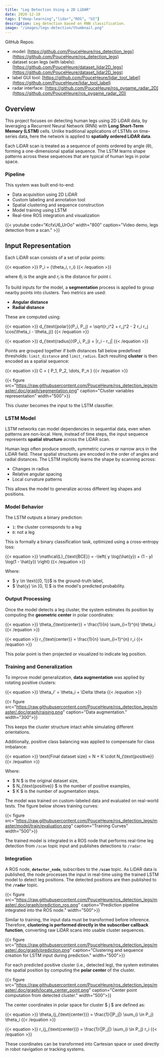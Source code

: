 ```yaml
---
title: "Leg Detection Using a 2D LiDAR"
date: 2020-12-10
tags: ["deep-learning","lidar","ROS", "UI"]
description: Leg detection based on RNN classification.
image: "/images/legs-detection/thumbnail.png"
---
```


GitHub Repos: 
- model: [https://github.com/PouceHeure/ros_detection_legs](https://github.com/PouceHeure/ros_detection_legs)
- dataset scan legs (with labels): [https://github.com/PouceHeure/dataset_lidar2D_legs](https://github.com/PouceHeure/dataset_lidar2D_legs) 
- label GUI tool: [https://github.com/PouceHeure/lidar_tool_label](https://github.com/PouceHeure/lidar_tool_label)
- radar interface: [https://github.com/PouceHeure/ros_pygame_radar_2D](https://github.com/PouceHeure/ros_pygame_radar_2D)

## Overview

This project focuses on detecting human legs using 2D LiDAR data, by leveraging a Recurrent Neural Network (RNN) with **Long Short-Term Memory (LSTM)** cells. Unlike traditional applications of LSTMs on time-series data, here the network is applied to **spatially ordered LiDAR data**.

Each LiDAR scan is treated as a sequence of points ordered by angle (θ), forming a one-dimensional spatial sequence. The LSTM learns shape patterns across these sequences that are typical of human legs in polar space.

### Pipeline

This system was built end-to-end:

- Data acquisition using 2D LiDAR
- Custom labeling and annotation tool
- Spatial clustering and sequence construction
- Model training using LSTM
- Real-time ROS integration and visualization

{{< youtube code="KcfxU6_UrOo" width="800" caption="Video demo, legs detection from a scan." >}}

## Input Representation

Each LiDAR scan consists of a set of polar points:

{{< equation >}}
P_i = (\theta_i, r_i)
{{< /equation >}}

where $\theta_i$ is the angle and $r_i$ is the distance for point $i$.

To build inputs for the model, a **segmentation** process is applied to group nearby points into clusters. Two metrics are used:

- **Angular distance**
- **Radial distance**

These are computed using:

{{< equation >}}
d_{\text{polar}}(P_i, P_j) = \sqrt{r_i^2 + r_j^2 - 2 r_i r_j \cos(\theta_i - \theta_j)}
{{< /equation >}}

{{< equation >}}
d_{\text{radius}}(P_i, P_j) = |r_i - r_j|
{{< /equation >}}

Points are grouped together if both distances fall below predefined thresholds: `limit_distance` and `limit_radius`. Each resulting **cluster** is then encoded as a spatial sequence:

{{< equation >}}
C = \{ P_1, P_2, \dots, P_n \}
{{< /equation >}}

{{< figure src="https://raw.githubusercontent.com/PouceHeure/ros_detection_legs/master/.doc/graph/segmentation.png" caption="Cluster variables representation" width="500">}}


This cluster becomes the input to the LSTM classifier.


### LSTM Model

LSTM networks can model dependencies in sequential data, even when patterns are non-local. Here, instead of time steps, the input sequence represents **spatial structure** across the LiDAR scan.

Human legs often produce smooth, symmetric curves or narrow arcs in the LiDAR field. These spatial structures are encoded in the order of angles and radial distances. The LSTM implicitly learns the shape by scanning across:

- Changes in radius
- Relative angular spacing
- Local curvature patterns

This allows the model to generalize across different leg shapes and positions.



### Model Behavior

The LSTM outputs a binary prediction:

- `1`: the cluster corresponds to a leg
- `0`: not a leg

This is formally a binary classification task, optimized using a cross-entropy loss:

{{< equation >}}
\mathcal{L}_{\text{BCE}} = -\left( y \log(\hat{y}) + (1 - y) \log(1 - \hat{y}) \right)
{{< /equation >}}

Where:

- $ y \in \text{{0, 1}}$ is the ground-truth label,
- $ \hat{y} \in [0, 1] $ is the model's predicted probability.



### Output Processing

Once the model detects a leg cluster, the system estimates its position by computing the **geometric center** in polar coordinates:

{{< equation >}}
\theta_{\text{center}} = \frac{1}{n} \sum_{i=1}^{n} \theta_i
{{< /equation >}}

{{< equation >}}
r_{\text{center}} = \frac{1}{n} \sum_{i=1}^{n} r_i
{{< /equation >}}

This polar point is then projected or visualized to indicate leg position.



### Training and Generalization

To improve model generalization, **data augmentation** was applied by rotating positive clusters:

{{< equation >}}
\theta_i' = \theta_i + \Delta \theta
{{< /equation >}}

{{< figure src="https://raw.githubusercontent.com/PouceHeure/ros_detection_legs/master/.doc/graph/raising.png" caption="Data augmentation." width="300">}}

This keeps the cluster structure intact while simulating different orientations.

Additionally, positive class balancing was applied to compensate for class imbalance:

{{< equation >}}
\text{Final dataset size} = N + K \cdot N_{\text{positive}}
{{< /equation >}}

Where:
- $ N $ is the original dataset size,
- $ N_{\text{positive}} $ is the number of positive examples,
- $ K $ is the number of augmentation steps.


The model was trained on custom-labeled data and evaluated on real-world tests. The figure below shows training curves:

{{< figure src="https://raw.githubusercontent.com/PouceHeure/ros_detection_legs/master/model/train/evaluation.png" caption="Training Curves" width="500">}}


The trained model is integrated in a ROS node that performs real-time leg detection from `/scan` topic input and publishes detections to `/radar`.

### Integration 

A ROS node, **`detector_node`**, subscribes to the **`/scan`** topic. As LiDAR data is published, the node processes the input in real-time using the trained LSTM model to detect leg positions. The detected positions are then published to the **`/radar`** topic.

{{< figure src="https://raw.githubusercontent.com/PouceHeure/ros_detection_legs/master/.doc/graph/prediction_ros.png" caption="Prediction pipeline integrated into the ROS node." width="500">}}

Similar to training, the input data must be transformed before inference. Therefore, **clustering is performed directly in the subscriber callback function**, converting raw LiDAR scans into usable cluster sequences.

{{< figure src="https://raw.githubusercontent.com/PouceHeure/ros_detection_legs/master/.doc/graph/prediction.png" caption="Clustering and sequence creation for LSTM input during prediction." width="500">}}

For each predicted positive cluster (i.e., detected leg), the system estimates the spatial position by computing the **polar center** of the cluster.

{{< figure src="https://raw.githubusercontent.com/PouceHeure/ros_detection_legs/master/.doc/graph/locate_center_point.png" caption="Center point computation from detected cluster." width="500">}}

The center coordinates in polar space for cluster $ j $ are defined as:

{{< equation >}}
\theta_{j_{\text{center}}} = \frac{1}{|P_j|} \sum_{i \in P_j} \theta_i
{{< /equation >}}

{{< equation >}}
r_{j_{\text{center}}} = \frac{1}{|P_j|} \sum_{i \in P_j} r_i
{{< /equation >}}

These coordinates can be transformed into Cartesian space or used directly in robot navigation or tracking systems.

